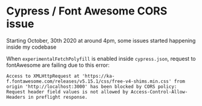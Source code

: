 # Cypress / Font Awesome CORS issue

Starting October, 30th 2020 at around 4pm, some issues started happening inside my codebase

When `experimentalFetchPolyfill` is enabled inside `cypress.json`, request to fontAwesome are failing due to this error:

```
Access to XMLHttpRequest at 'https://ka-f.fontawesome.com/releases/v5.15.1/css/free-v4-shims.min.css' from origin 'http://localhost:3000' has been blocked by CORS policy: Request header field values is not allowed by Access-Control-Allow-Headers in preflight response.
```